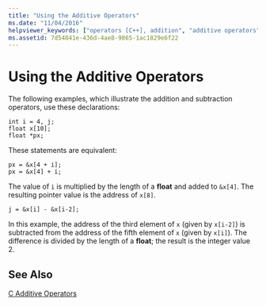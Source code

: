 ```yaml
---
title: "Using the Additive Operators"
ms.date: "11/04/2016"
helpviewer_keywords: ["operators [C++], addition", "additive operators"]
ms.assetid: 7d54841e-436d-4ae8-9865-1ac1829e6f22
---
```

# Using the Additive Operators

The following examples, which illustrate the addition and subtraction operators, use these declarations:

```
int i = 4, j;
float x[10];
float *px;
```

These statements are equivalent:

```
px = &x[4 + i];
px = &x[4] + i;
```

The value of `i` is multiplied by the length of a **float** and added to `&x[4]`. The resulting pointer value is the address of `x[8]`.

```
j = &x[i] - &x[i-2];
```

In this example, the address of the third element of `x` (given by `x[i-2]`) is subtracted from the address of the fifth element of `x` (given by `x[i]`). The difference is divided by the length of a **float**; the result is the integer value 2.

## See Also

[C Additive Operators](../c-language/c-additive-operators.md)